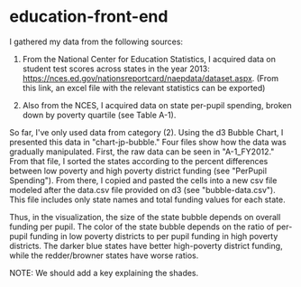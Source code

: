 # education-front-end

I gathered my data from the following sources:

1) From the National Center for Education Statistics, I acquired data on student test scores across states in the year 2013: https://nces.ed.gov/nationsreportcard/naepdata/dataset.aspx. (From this link, an excel file with the relevant statistics can be exported)

2) Also from the NCES, I acquired data on state per-pupil spending, broken down by poverty quartile (see Table A-1).

So far, I've only used data from category (2). Using the d3 Bubble Chart, I presented this data in "chart-jp-bubble." Four files show how the data was gradually manipulated. First, the raw data can be seen in "A-1_FY2012." From that file, I sorted the states according to the percent differences between low poverty and high poverty district funding (see "PerPupil Spending"). From there, I copied and pasted the cells into a new csv file modeled after the data.csv file provided on d3 (see "bubble-data.csv"). This file includes only state names and total funding values for each state.

Thus, in the visualization, the size of the state bubble depends on overall funding per pupil. The color of the state bubble depends on the ratio of per-pupil funding in low poverty districts to per pupil funding in high poverty districts. The darker blue states have better high-poverty district funding, while the redder/browner states have worse ratios.

NOTE: We should add a key explaining the shades.
